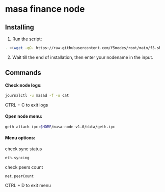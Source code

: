 # masa finance node

## Installing

1. Run the script:

```sh
. <(wget -qO- https://raw.githubusercontent.com/f5nodes/root/main/f5.sh) subspace uk
```

2. Wait till the end of installation, then enter your nodename in the input.

## Commands

#### Check node logs:

```sh
journalctl -u masad -f -o cat
```

CTRL + C to exit logs

#### Open node menu:

```sh
geth attach ipc:$HOME/masa-node-v1.0/data/geth.ipc
```

#### Menu options:

check sync status

```sh
eth.syncing
```

check peers count

```sh
net.peerCount
```

CTRL + D to exit menu
